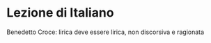 # Lezione di Italiano
Benedetto Croce:
lirica deve essere lirica, non discorsiva e ragionata
<!--stackedit_data:
eyJoaXN0b3J5IjpbODIyMTk1MTAzXX0=
-->